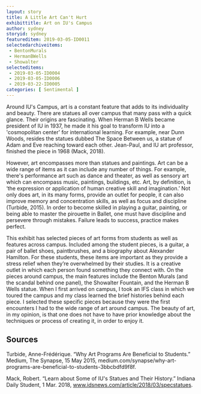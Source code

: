 ```yaml
---
layout: story
title: A Little Art Can't Hurt
exhibittitle: Art on IU's Campus
author: sydney
storyid: sydney
featureditem: 2019-03-05-ID0011
selectedarchiveitems:
 - BentonMurals
 - HermanBWells
 - Showalter
selecteditems:
 - 2019-03-05-ID0004
 - 2019-03-05-ID0006
 - 2019-03-22-ID0005
categories: [ Sentimental ]
---
```


 Around IU's Campus, art is a constant feature that adds to its individuality and beauty. There are statues all over campus that many pass with a quick glance. Their origins are fascinating. When Herman B Wells became president of IU in 1937, he made it his goal to transform IU into a 'cosmopolitan center' for international learning. For example, near Dunn Woods, resides the statues dubbed The Space Between us, a statue of Adam and Eve reaching toward each other. Jean-Paul, and IU art professor, finished the piece in 1968 (Mack, 2018).

However, art encompasses more than statues and paintings. Art can be a wide range of items as it can include any number of things. For example, there's performance art such as dance and theater, as well as sensory art which can encompass music, paintings, buildings, etc. Art, by definition, is ‘the expression or application of human creative skill and imagination.’ Not only does art, in its many forms, provide an outlet for people, it can also improve memory and concentration skills, as well as focus and discipline (Turbide, 2015). In order to become skilled in playing a guitar, painting, or being able to master the pirouette in Ballet, one must have discipline and persevere through mistakes. Failure leads to success, practice makes perfect.
 
 This exhibit has selected pieces of art forms from students as well as features across campus. Included among the student pieces, is a guitar, a pair of ballet shoes, paintbrushes, and a biography about Alexander Hamilton. For these students, these items are important as they provide a stress relief when they’re overwhelmed by their studies. It is a creative outlet in which each person found something they connect with. On the pieces around campus, the main features include the Benton Murals (and the scandal behind one panel), the Showalter Fountain, and the Herman B Wells statue. When I first arrived on campus, I took an IFS class in which we toured the campus and my class learned the brief histories behind each piece. I selected these specific pieces because they were the first encounters I had to the wide range of art around campus. The beauty of art, in my opinion, is that one does not have to have prior knowledge about the techniques or process of creating it, in order to enjoy it. 
    
 ## Sources
 
 Turbide, Anne-Frédérique. “Why Art Programs Are Beneficial to Students.” Medium, The Synapse, 15 May 2015, medium.com/synapse/why-art-programs-are-beneficial-to-students-3bbcbdfd9f8f.

 Mack, Robert. “Learn about Some of IU's Statues and Their History.” Indiana Daily Student, 1 Mar. 2018, www.idsnews.com/article/2018/03/specstatues. 
